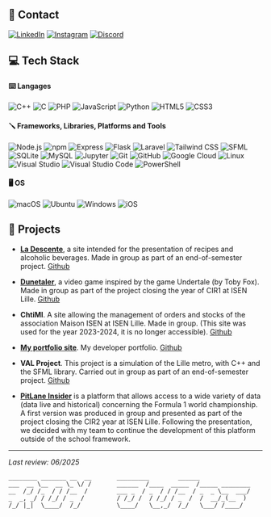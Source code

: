 ## 📩 Contact

[![LinkedIn](https://a11ybadges.com/badge?logo=linkedin)](https://www.linkedin.com/in/julesr0y/) [![Instagram](https://a11ybadges.com/badge?logo=instagram)](https://instagram.com/julesr0y/) [![Discord](https://a11ybadges.com/badge?logo=discord)](https://discordapp.com/users/1102534513315303494)

## 💻 Tech Stack

#### ⌨️ Langages

![C++](https://a11ybadges.com/badge?logo=cplusplus) ![C](https://a11ybadges.com/badge?logo=c) ![PHP](https://a11ybadges.com/badge?logo=php) ![JavaScript](https://a11ybadges.com/badge?logo=javascript) ![Python](https://a11ybadges.com/badge?logo=python) ![HTML5](https://a11ybadges.com/badge?logo=html5) ![CSS3](https://a11ybadges.com/badge?logo=css3)

#### 🪛 Frameworks, Libraries, Platforms and Tools

![Node.js](https://a11ybadges.com/badge?logo=nodedotjs) ![npm](https://a11ybadges.com/badge?logo=npm) ![Express](https://a11ybadges.com/badge?logo=express) ![Flask](https://a11ybadges.com/badge?logo=flask) ![Laravel](https://a11ybadges.com/badge?logo=laravel) ![Tailwind CSS](https://a11ybadges.com/badge?logo=tailwindcss) ![SFML](https://a11ybadges.com/badge?logo=sfml) ![SQLite](https://a11ybadges.com/badge?logo=sqlite) ![MySQL](https://a11ybadges.com/badge?logo=mysql) ![Jupyter](https://a11ybadges.com/badge?logo=jupyter) ![Git](https://a11ybadges.com/badge?logo=git) ![GitHub](https://a11ybadges.com/badge?logo=github) ![Google Cloud](https://a11ybadges.com/badge?logo=googlecloud) ![Linux](https://a11ybadges.com/badge?logo=linux) ![Visual Studio](https://a11ybadges.com/badge?logo=visualstudio) ![Visual Studio Code](https://a11ybadges.com/badge?logo=visualstudiocode) ![PowerShell](https://a11ybadges.com/badge?logo=powershell)

#### 🖥️ OS

![macOS](https://a11ybadges.com/badge?logo=macos) ![Ubuntu](https://a11ybadges.com/badge?logo=ubuntu) ![Windows](https://a11ybadges.com/badge?logo=windows) ![iOS](https://a11ybadges.com/badge?logo=ios)

## 💼 Projects

- **[La Descente](https://ladescente.alwaysdata.net/)**, a site intended for the presentation of recipes and alcoholic beverages. Made in group as part of an end-of-semester project. [Github](https://github.com/julesr0y/ladescente)

- **[Dunetaler](https://dunetaler.alwaysdata.net/php/)**, a video game inspired by the game Undertale (by Toby Fox). Made in group as part of the project closing the year of CIR1 at ISEN Lille. [Github](https://github.com/julesr0y/Dunetaler)

- **ChtiMI**. A site allowing the management of orders and stocks of the association Maison ISEN at ISEN Lille. Made in group. (This site was used for the year 2023-2024, it is no longer accessible). [Github](https://github.com/julesr0y/maison_isen)

- **[My portfolio site](https://julesr0y.xyz/)**. My developer portfolio. [Github](https://github.com/julesr0y/portfolio)

- **VAL Project**. This project is a simulation of the Lille metro, with C++ and the SFML library. Carried out in group as part of an end-of-semester project. [Github](https://github.com/julesr0y/projet_val)

- **[PitLane Insider](https://pitlaneinsider.alwaysdata.net/)** is a platform that allows access to a wide variety of data (data live and historical) concerning the Formula 1 world championship. A first version was produced in group and presented as part of the project closing the CIR2 year at ISEN Lille. Following the presentation, we decided with my team to continue the development of this platform outside of the school framework.

---

_Last review: 06/2025_

```
________ _______ __  __       _________        ______
___  __ \__  __ \_ \/ /       ______  /____  _____  /_____ ________
__  /_/ /_  / / /__  /        ___ _  / _  / / /__  / _  _ \__  ___/
_  _, _/ / /_/ / _  /         / /_/ /  / /_/ / _  /  /  __/_(__  )
/_/ |_|  \____/  /_/          \____/   \__,_/  /_/   \___/ /____/
```
